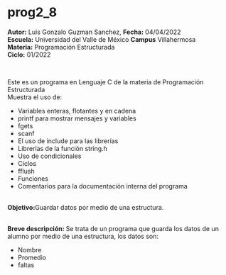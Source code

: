 # prog2_8
<p><b>Autor:</b> Luis Gonzalo Guzman Sanchez, <b>Fecha:</b> 04/04/2022 <br>
  <b>Escuela:</b> Universidad del Valle de México <b>Campus</b> Villahermosa <br>
  <b>Materia:</b> Programación Estructurada <br>
  <b>Ciclo:</b> 01/2022</p>
<br>
<p>Este es un programa en Lenguaje C de la materia de Programación Estructurada<br>
Muestra el uso de:
  <ul>
    <li>Variables enteras, flotantes y en cadena</li>
    <li>printf para mostrar mensajes y variables</li>
    <li>fgets</li>
    <li>scanf</li>
    <li>El uso de include para las librerías</li>
    <li>Librerías de la función string.h</li>
    <li>Uso de condicionales</li>
    <li>Ciclos</li>
    <li>fflush</li>
    <li>Funciones</li>
    <li>Comentarios para la documentación interna del programa</li>
    </ul>
    </p>
<br>
<b>Objetivo:</b>Guardar datos por medio de una estructura.
<br>
<br>
<p><b>Breve descripción: </b>
Se trata de un programa que guarda los datos de un alumno por medio de una estructura, los datos son:
<ul>
<li>Nombre</li>
<li>Promedio</li>
<li>faltas</li>
</ul>
<br>
</p>
